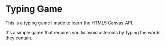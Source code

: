 # Typing Game

This is a typing game I made to learn the HTML5 Canvas API.

It's a simple game that requires you to avoid asteroids by typing the words they contain.

